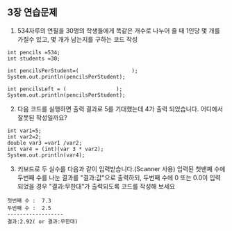 ## 3장 연습문제

1. 534자루의 연필을 30명의 학생들에게 똑같은 개수로 나누어 줄 때 1인당 몇 개를 가질수 있고, 몇 개가 남는지를 구하는 코드 작성
  ```
  int pencils =534;
  int students =30;
  
  int pencilsPerStudent=(                 );
  System.out.println(pencilsPerStudent);
  
  int pencilsLeft = (                );
  System.out.println(pencilsPerStudent);
  ```

2. 다음 코드를 실행하면 출력 결과로 5를 기대했는데 4가 출력 되었습니다. 어디에서 잘못된 작성일까요?
  ```
  int var1=5;
  int var2=2;
  double var3 =var1 /var2;
  int var4 = (int)(var 3 * var2);
  System.out.println(var4);
  ```
3. 키보드로 두 실수를 다음과 같이 입력받습니다.(Scanner 사용) 입력된 첫밴째 수에 두번째 수를 나눈 결과를 "결과:값"으로 출력하되, 두번째 수에 0 또는 0.0이 입력되었을 경우 "결과:무한대"가 출력되도록 코드를 작성해 보세요
  ```
첫번째 수 :  7.3 
두번째 수 :  2.5
------------------
결과:2.92( or 결과:무한대)
```
